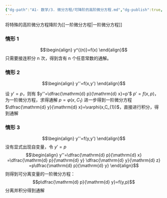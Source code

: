 ```yaml
---
{"dg-path":"A1- 数学/3. 微分方程/可降阶的高阶微分方程.md","dg-publish":true,"permalink":"/A1- 数学/3. 微分方程/可降阶的高阶微分方程/","dgPassFrontmatter":true,"noteIcon":"","created":"2024-09-14T09:42:54.000+08:00","updated":"2025-05-20T19:24:27.000+08:00"}
---
```



将特殊的高阶微分方程降阶为[[一阶微分方程\|一阶微分方程]]
### 情形 1
$$\begin{align}
y^{(n)}=f(x)
\end{align}$$
只需要接连积分 n 次，得到含有 n 个任意常数的通解。

### 情形 2
$$\begin{align}
y''=f(x,y')
\end{align}$$

设 $y'=p$，则有 $y''=\dfrac{\mathrm{d} p}{\mathrm{d} x}=p'$
$p'=f(x,p)$，为一阶微分方程，求得通解 $p=\varphi(x,C_{1})$
进一步得到一阶微分方程 $\dfrac{\mathrm{d} y}{\mathrm{d} x}=\varphi(x,C_{1})$，直接进行积分，得到通解


### 情形 3
$$\begin{align}
y''=f(y,y')
\end{align}$$
没有显式出现自变量，令 $y'=p$
$$\begin{align}
y''=\dfrac{\mathrm{d} p}{\mathrm{d} x} =\dfrac{\mathrm{d} p}{\mathrm{d} y} \dfrac{\mathrm{d} y}{\mathrm{d} z} =p\dfrac{\mathrm{d} p}{\mathrm{d} y}     
\end{align}$$
则得到可分离变量的一阶微分方程：
$$p\dfrac{\mathrm{d} p}{\mathrm{d} y}=f(y,p)$$
分离并积分得到通解

